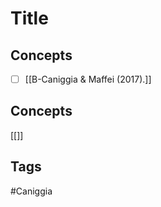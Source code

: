 # Title 


## Concepts 

 - [ ]  [[B-Caniggia & Maffei (2017).]]


## Concepts
[[]]

## Tags
#Caniggia 